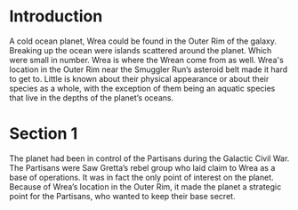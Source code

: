 # Introduction

A cold ocean planet, Wrea could be found in the Outer Rim of the galaxy.
Breaking up the ocean were islands scattered around the planet.
Which were small in number.
Wrea is where the Wrean come from as well.
Wrea's location in the Outer Rim near the Smuggler Run’s asteroid belt made it hard to get to.
Little is known about their physical appearance or about their species as a whole, with the exception of them being an aquatic species that live in the depths of the planet’s oceans.

# Section 1

The planet had been in control of the Partisans during the Galactic Civil War.
The Partisans were Saw Gretta’s rebel group who laid claim to Wrea as a base of operations.
It was in fact the only point of interest on the planet.
Because of Wrea’s location in the Outer Rim, it made the planet a strategic point for the Partisans, who wanted to keep their base secret.
